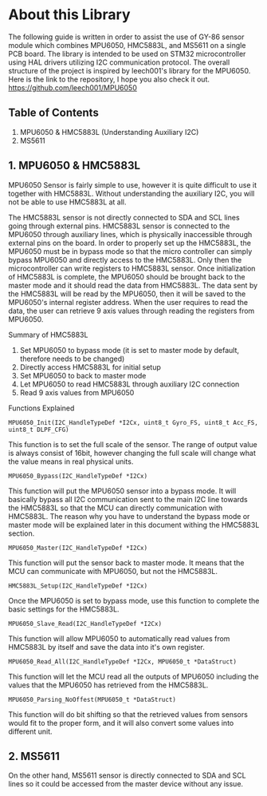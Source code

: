# About this Library
The following guide is written in order to assist the use of GY-86 sensor module which combines MPU6050, HMC5883L, and MS5611 on a single PCB board. The library is intended to be used on STM32 microcontroller using HAL drivers utilizing I2C communication protocol. The overall structure of the project is inspired by leech001's library for the MPU6050. Here is the link to the repository, I hope you also check it out. </br>
https://github.com/leech001/MPU6050

## Table of Contents
1. MPU6050 & HMC5883L (Understanding Auxiliary I2C)
3. MS5611

## 1. MPU6050 & HMC5883L
MPU6050 Sensor is fairly simple to use, however it is quite difficult to use it together with HMC5883L. Without understanding the auxiliary I2C, you will not be able to use HMC5883L at all. </br>

The HMC5883L sensor is not directly connected to SDA and SCL lines going through external pins. HMC5883L sensor is connected to the MPU6050 through auxiliary lines, which is  physically inaccessible through external pins on the board. In order to properly set up the HMC5883L, the MPU6050 must be in bypass mode so that the micro controller can simply bypass MPU6050 and directly access to the HMC5883L. Only then the microcontroller can write registers to HMC5883L sensor. Once initialization of HMC5883L is complete, the MPU6050 should be brought back to the master mode and it should read the data from HMC5883L. The data sent by the HMC5883L will be read by the MPU6050, then it will be saved to the MPU6050's internal register address. When the user requires to read the data, the user can retrieve 9 axis values through reading the registers from MPU6050. </br>

Summary of HMC5883L </br>
1. Set MPU6050 to bypass mode (it is set to master mode by default, therefore needs to be changed) </br>
2. Directly access HMC5883L for initial setup </br>
3. Set MPU6050 to back to master mode </br>
4. Let MPU6050 to read HMC5883L through auxiliary I2C connection </br>
5. Read 9 axis values from MPU6050 </br>

Functions Explained
~~~
MPU6050_Init(I2C_HandleTypeDef *I2Cx, uint8_t Gyro_FS, uint8_t Acc_FS, uint8_t DLPF_CFG)
~~~
This function is to set the full scale of the sensor. The range of output value is always consist of 16bit, however changing the full scale will change what the value means in real physical units.

~~~
MPU6050_Bypass(I2C_HandleTypeDef *I2Cx)
~~~
This function will put the MPU6050 sensor into a bypass mode. It will basically bypass all I2C communication sent to the main I2C line towards the HMC5883L so that the MCU can directly communication with HMC5883L. The reason why you have to understand the bypass mode or master mode will be explained later in this document withing the HMC5883L section.

~~~
MPU6050_Master(I2C_HandleTypeDef *I2Cx)
~~~
This function will put the sensor back to master mode. It means that the MCU can communicate with MPU6050, but not the HMC5883L. 

~~~
HMC5883L_Setup(I2C_HandleTypeDef *I2Cx)
~~~
Once the MPU6050 is set to bypass mode, use this function to complete the basic settings for the HMC5883L.

~~~
MPU6050_Slave_Read(I2C_HandleTypeDef *I2Cx)
~~~
This function will allow MPU6050 to automatically read values from HMC5883L by itself and save the data into it's own register.

~~~
MPU6050_Read_All(I2C_HandleTypeDef *I2Cx, MPU6050_t *DataStruct)
~~~
This function will let the MCU read all the outputs of MPU6050 including the values that the MPU6050 has retrieved from the HMC5883L.

~~~
MPU6050_Parsing_NoOffest(MPU6050_t *DataStruct)
~~~
This function will do bit shifting so that the retrieved values from sensors would fit to the proper form, and it will also convert some values into different unit.

## 2. MS5611
On the other hand, MS5611 sensor is directly connected to SDA and SCL lines so it could be accessed from the master device without any issue.

